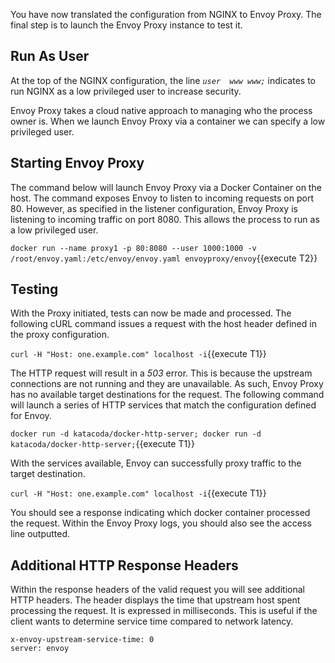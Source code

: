 You have now translated the configuration from NGINX to Envoy Proxy. The final step is to launch the Envoy Proxy instance to test it.

## Run As User

At the top of the NGINX configuration, the line *`user  www www;`* indicates to run NGINX as a low privileged user to increase security.

Envoy Proxy takes a cloud native approach to managing who the process owner is. When we launch Envoy Proxy via a container we can specify a low privileged user.

## Starting Envoy Proxy

The command below will launch Envoy Proxy via a Docker Container on the host. The command exposes Envoy to listen to incoming requests on port 80. However, as specified in the listener configuration, Envoy Proxy is listening to incoming traffic on port 8080. This allows the process to run as a low privileged user.

`docker run --name proxy1 -p 80:8080 --user 1000:1000 -v /root/envoy.yaml:/etc/envoy/envoy.yaml envoyproxy/envoy`{{execute T2}}

## Testing

With the Proxy initiated, tests can now be made and processed. The following cURL command issues a request with the host header defined in the proxy configuration.

`curl -H "Host: one.example.com" localhost -i`{{execute T1}}

The HTTP request will result in a _503_ error. This is because the upstream connections are not running and they are unavailable. As such, Envoy Proxy has no available target destinations for the request. The following command will launch a series of HTTP services that match the configuration defined for Envoy.

`docker run -d katacoda/docker-http-server; docker run -d katacoda/docker-http-server;`{{execute T1}}

With the services available, Envoy can successfully proxy traffic to the target destination.

`curl -H "Host: one.example.com" localhost -i`{{execute T1}}

You should see a response indicating which docker container processed the request. Within the Envoy Proxy logs, you should also see the access line outputted.

## Additional HTTP Response Headers

Within the response headers of the valid request you will see additional HTTP headers. The header displays the time that upstream host spent processing the request. It is expressed in milliseconds. This is useful if the client wants to determine service time compared to network latency.

```
x-envoy-upstream-service-time: 0
server: envoy
```
